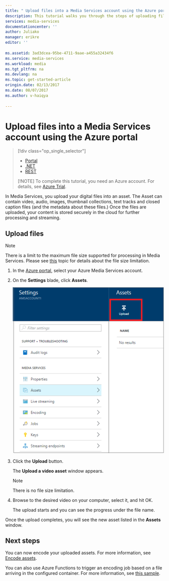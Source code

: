 ```yaml
---
title: " Upload files into a Media Services account using the Azure portal | Azure"
description: This tutorial walks you through the steps of uploading files into a Media Services account using the Azure portal
services: media-services
documentationcenter: ''
author: Juliako
manager: erikre
editor: ''

ms.assetid: 3ad3dcea-95be-4711-9aae-a455a32434f6
ms.service: media-services
ms.workload: media
ms.tgt_pltfrm: na
ms.devlang: na
ms.topic: get-started-article
oringin.date: 02/13/2017
ms.date: 08/07/2017
ms.author: v-haiqya

---
```

# Upload files into a Media Services account using the Azure portal
> [!div class="op_single_selector"]
> * [Portal](media-services-portal-upload-files.md)
> * [.NET](media-services-dotnet-upload-files.md)
> * [REST](media-services-rest-upload-files.md)
> 
> [!NOTE]
> To complete this tutorial, you need an Azure account. For details, see [Azure Trial](https://www.azure.cn/pricing/1rmb-trial/). 
> 

In Media Services, you upload your digital files into an asset. The Asset  can contain video, audio, images, thumbnail collections, text tracks and closed caption files (and the metadata about these files.) Once the files are uploaded, your content is stored securely in the cloud for further processing and streaming.

## Upload files

>[!NOTE]
>There is a limit to the maximum file size supported for processing in Media Services. Please see [this](media-services-quotas-and-limitations.md) topic for details about the file size limitation.
>

1. In the [Azure portal](https://portal.azure.cn/), select your Azure Media Services account.
2. On the **Settings** blade, click **Assets**.

    ![Upload files](./media/media-services-portal-vod-get-started/media-services-upload.png)
3. Click the **Upload** button.

    The **Upload a video asset** window appears.

   > [!NOTE]
   > There is no file size limitation.
   > 
   > 
4. Browse to the desired video on your computer, select it, and hit OK.  

    The upload starts and you can see the progress under the file name.  

Once the upload completes, you will see the new asset listed in the **Assets** window. 

## Next steps
You can now encode your uploaded assets. For more information, see [Encode assets](media-services-portal-encode.md).

You can also use Azure Functions to trigger an encoding job based on a file arriving in the configured container. For more information, see [this sample](https://azure.microsoft.com/resources/samples/media-services-dotnet-functions-integration/ ).

<!--Update_Description: new file-->